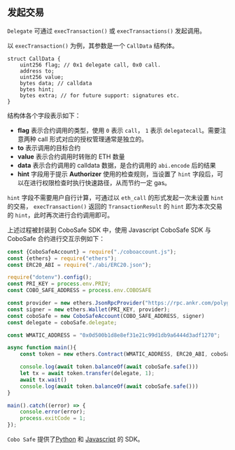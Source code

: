 ## 发起交易

`Delegate` 可通过 `execTransaction()` 或 `execTransactions()` 发起调用。

以 `execTransaction()` 为例，其参数是一个 `CallData` 结构体。
```solidity
struct CallData {
    uint256 flag; // 0x1 delegate call, 0x0 call.
    address to;
    uint256 value;
    bytes data; // calldata
    bytes hint;
    bytes extra; // for future support: signatures etc.
}
```

结构体各个字段表示如下：
- **flag** 表示合约调用的类型，使用 `0` 表示 `call`， `1` 表示 `delegatecall`。需要注意两种 call 形式对应的授权管理通常是独立的。
- **to** 表示调用的目标合约
- **value** 表示合约调用时转账的 ETH 数量
- **data** 表示合约调用的 calldata 数据，是合约调用的 `abi.encode` 后的结果
- **hint** 字段用于提示 **Authorizer** 使用的检查规则，当设置了 `hint` 字段后，可以在进行权限检查时执行快速路径，从而节约一定 gas。

`hint` 字段不需要用户自行计算，可通过以 `eth_call` 的形式发起一次未设置 `hint` 的交易， `execTransaction()` 返回的 `TransactionResult` 的 `hint` 即为本次交易的 `hint`，此时再次进行合约调用即可。

上述过程被封装到 CoboSafe SDK 中，使用 Javascript CoboSafe SDK 与 CoboSafe 合约进行交互示例如下：

```js
const {CoboSafeAccount} = require("./coboaccount.js");
const {ethers} = require("ethers");
const ERC20_ABI = require("./abi/ERC20.json");

require("dotenv").config();
const PRI_KEY = process.env.PRIV;
const COBO_SAFE_ADDRESS = process.env.COBOSAFE

const provider = new ethers.JsonRpcProvider("https://rpc.ankr.com/polygon")
const signer = new ethers.Wallet(PRI_KEY, provider);
const coboSafe = new CoboSafeAccount(COBO_SAFE_ADDRESS, signer)
const delegate = coboSafe.delegate;

const WMATIC_ADDRESS = "0x0d500b1d8e8ef31e21c99d1db9a6444d3adf1270";

async function main(){
    const token = new ethers.Contract(WMATIC_ADDRESS, ERC20_ABI, coboSafe);

    console.log(await token.balanceOf(await coboSafe.safe()))
    let tx = await token.transfer(delegate, 1);
    await tx.wait()
    console.log(await token.balanceOf(await coboSafe.safe()))
}

main().catch((error) => {
    console.error(error);
    process.exitCode = 1;
});
```

`Cobo Safe` 提供了[Python](https://github.com/coboglobal/pycobosafe) 和 [Javascript](https://github.com/coboglobal/jscobosafe) 的 SDK。